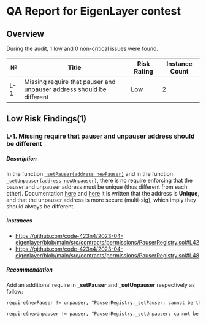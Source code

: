 # QA Report for EigenLayer contest
## Overview
During the audit, 1 low and 0 non-critical issues were found.

№ | Title | Risk Rating  | Instance Count
--- | --- | --- | ---
L-1 | Missing require that pauser and unpauser address should be different | Low | 2

## Low Risk Findings(1)
### L-1. Missing require that pauser and unpauser address should be different
##### Description
In the function [```_setPauser(address newPauser)```](https://github.com/code-423n4/2023-04-eigenlayer/blob/main/src/contracts/permissions/PauserRegistry.sol#L41) and in the function [```_setUnpauser(address newUnpauser)```](https://github.com/code-423n4/2023-04-eigenlayer/blob/main/src/contracts/permissions/PauserRegistry.sol#L47), there is no require enforcing that the pauser and unpauser address must be unique (thus different from each other). Documentation [here](https://github.com/code-423n4/2023-04-eigenlayer/blob/main/src/contracts/permissions/PauserRegistry.sol#L11) and [here](https://github.com/code-423n4/2023-04-eigenlayer/blob/main/src/contracts/permissions/PauserRegistry.sol#L14) it is written that the address is **Unique**, and that the unpauser address is more secure (multi-sig), which imply they should always be different.

##### Instances
- https://github.com/code-423n4/2023-04-eigenlayer/blob/main/src/contracts/permissions/PauserRegistry.sol#L42
- https://github.com/code-423n4/2023-04-eigenlayer/blob/main/src/contracts/permissions/PauserRegistry.sol#L48

##### Recommendation
Add an additional require in **_setPauser** and **_setUnpauser** respectively as follow:
```diff
require(newPauser != unpauser, "PauserRegistry._setPauser: cannot be the same as unpauser");
```
```diff
require(newUnpauser != pauser, "PauserRegistry._setUnpauser: cannot be the same as pauser");
```